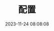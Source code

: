 ---
title: 配置
date: 2023-11-24 08:08:08
aside: false
top_img: false
comments: false
type: "categories"
---